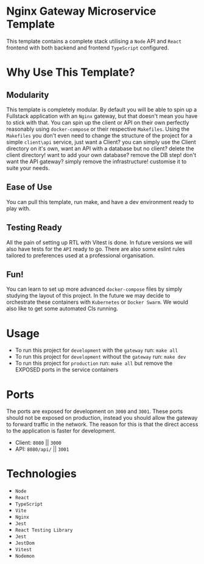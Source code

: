 # Nginx Gateway Microservice Template

This template contains a complete stack utilising a `Node` API and `React` frontend with both
backend and frontend `TypeScript` configured.

# Why Use This Template?

## Modularity

This template is completely modular. By default you will be able to spin up a Fullstack
application with an `Nginx` gateway, but that doesn't mean you have to stick with that.
You can spin up the client or API on their own perfectly reasonably using `docker-compose`
or their respective `Makefiles`. Using the `Makefiles` you don't even need to change the
structure of the project for a simple `client\api` service, just want a Client? you can
simply use the Client directory on it's own, want an API with a database but no client?
delete the client directory! want to add your own database? remove the DB step!
don't want the API gateway? simply remove the infrastructure! customise it to suite your
needs.

## Ease of Use

You can pull this template, run make, and have a dev environment ready to play with.

## Testing Ready

All the pain of setting up RTL with Vitest is done. In future versions we will
also have tests for the `API` ready to go. There are also some eslint rules
tailored to preferences used at a professional organisation.

## Fun!

You can learn to set up more advanced `docker-compose` files by simply studying
the layout of this project. In the future we may decide to orchestrate these
containers with `Kubernetes` or `Docker Swarm`. We would also like to get some
automated CIs running.

# Usage

- To run this project for `development` with the `gateway` run: `make all`
- To run this project for `development` without the `gateway` run: `make dev`
- To run this project for `production` run: `make all` but remove the EXPOSED ports in the service containers

# Ports

The ports are exposed for development on `3000` and `3001`. These ports should not be exposed
on production, instead you should allow the gateway to forward traffic in the network. The reason
for this is that the direct access to the application is faster for development.

- Client: `8080` || `3000`
- API: `8080/api/` || `3001`

# Technologies
- `Node`
- `React`
- `TypeScript`
- `Vite`
- `Nginx`
- `Jest`
- `React Testing Library`
- `Jest`
- `JestDom`
- `Vitest`
- `Nodemon`
